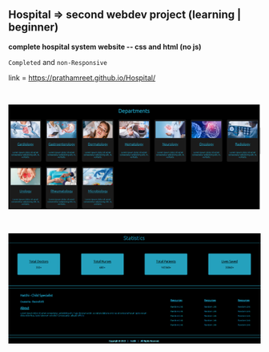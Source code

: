 ## Hospital => second webdev project (learning | beginner)

**complete hospital system website -- css and html (no js)**

`Completed` and `non-Responsive`

link = https://prathamreet.github.io/Hospital/

<br>

![image](https://github.com/prathamreet/Hospital/blob/main/Media/Screenshots/ss1.png?raw=true)

<br>

![image](https://github.com/prathamreet/Hospital/blob/main/Media/Screenshots/ss2.png?raw=true)
